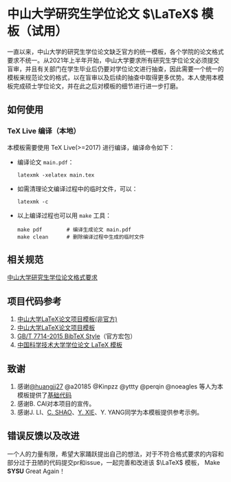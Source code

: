 # 中山大学研究生学位论文 $\LaTeX$ 模板（试用）

一直以来，中山大学的研究生学位论文缺乏官方的统一模板，各个学院的论文格式要求不统一。从2021年上半年开始，中山大学要求所有研究生学位论文必须提交盲审，并且有关部门在学生毕业后仍要对学位论文进行抽查，因此需要一个统一的模板来规范论文的格式，以在盲审以及后续的抽查中取得更多优势。本人使用本模板完成硕士学位论文，并在此之后对模板的细节进行进一步打磨。

## 如何使用

### TeX Live 编译（本地）

本模板需要使用 TeX Live(>=2017) 进行编译，编译命令如下：

- 编译论文 `main.pdf`：
   ```
   latexmk -xelatex main.tex
   ```
- 如需清理论文编译过程中的临时文件，可以：
   ```
   latexmk -c
   ```

- 以上编译过程也可以用 `make` 工具：
   ```
   make pdf        # 编译生成论文 main.pdf
   make clean      # 删除编译过程中生成的临时文件
   ```

## 相关规范
[中山大学研究生学位论文格式要求](http://graduate.sysu.edu.cn/rules)

## 项目代码参考
1. [中山大学LaTeX论文项目模板(非官方)](https://gitlab.com/sysu-gitlab/latex-group/thesis/-/tree/dev)
1. [中山大学LaTeX论文项目模板](https://github.com/SYSU-SCC/sysu-thesis)
1. [GB/T 7714-2015 BibTeX Style](https://github.com/zepinglee/gbt7714-bibtex-style)（官方宏包）
1. [中国科学技术大学学位论文 LaTeX 模板](https://github.com/ustctug/ustcthesis)

## 致谢
1. 感谢[@huangjj27](https://github.com/huangjj27) @a20185 @Kinpzz @yttty @perqin @noeagles 等人为本模板提供了[基础代码](https://gitlab.com/sysu-gitlab/latex-group/thesis/-/tree/dev)
1. 感谢B. CAI对本项目的宣传。
1. 感谢J. LI、[C. SHAO](https://github.com/ShaoChangk)、[Y. XIE](https://github.com/marc-antoine233)、Y. YANG同学为本模板提供参考示例。

## 错误反馈以及改进
一个人的力量有限，希望大家踊跃提出自己的想法，对于不符合格式要求的内容和部分过于丑陋的代码提交pr和issue，一起完善和改进该 $\LaTeX$ 模板， Make **SYSU** Great Again！
